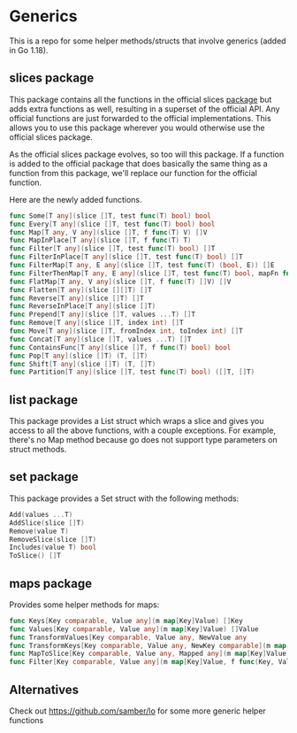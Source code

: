 # Generics

This is a repo for some helper methods/structs that involve generics (added in Go 1.18).

## slices package

This package contains all the functions in the official slices [package](https://pkg.go.dev/golang.org/x/exp/slices#Insert) but adds extra functions as well, resulting in a superset of the official API. Any official functions are just forwarded to the official implementations. This allows you to use this package wherever you would otherwise use the official slices package.

As the official slices package evolves, so too will this package. If a function is added to the official package that does basically the same thing as a function from this package, we'll replace our function for the official function.

Here are the newly added functions.

```go
func Some[T any](slice []T, test func(T) bool) bool
func Every[T any](slice []T, test func(T) bool) bool
func Map[T any, V any](slice []T, f func(T) V) []V
func MapInPlace[T any](slice []T, f func(T) T)
func Filter[T any](slice []T, test func(T) bool) []T
func FilterInPlace[T any](slice []T, test func(T) bool) []T
func FilterMap[T any, E any](slice []T, test func(T) (bool, E)) []E
func FilterThenMap[T any, E any](slice []T, test func(T) bool, mapFn func(T) E) []E
func FlatMap[T any, V any](slice []T, f func(T) []V) []V
func Flatten[T any](slice [][]T) []T
func Reverse[T any](slice []T) []T
func ReverseInPlace[T any](slice []T)
func Prepend[T any](slice []T, values ...T) []T
func Remove[T any](slice []T, index int) []T
func Move[T any](slice []T, fromIndex int, toIndex int) []T
func Concat[T any](slice []T, values ...T) []T
func ContainsFunc[T any](slice []T, f func(T) bool) bool
func Pop[T any](slice []T) (T, []T)
func Shift[T any](slice []T) (T, []T)
func Partition[T any](slice []T, test func(T) bool) ([]T, []T)
```

## list package

This package provides a List struct which wraps a slice and gives you access to all the above functions, with a couple exceptions. For example, there's no Map method because go does not support type parameters on struct methods.

## set package

This package provides a Set struct with the following methods:

```go
Add(values ...T)
AddSlice(slice []T)
Remove(value T)
RemoveSlice(slice []T)
Includes(value T) bool
ToSlice() []T
```

## maps package

Provides some helper methods for maps:

```go
func Keys[Key comparable, Value any](m map[Key]Value) []Key
func Values[Key comparable, Value any](m map[Key]Value) []Value
func TransformValues[Key comparable, Value any, NewValue any
func TransformKeys[Key comparable, Value any, NewKey comparable](m map[Key]Value, fn func(Key) NewKey) map[NewKey]Value
func MapToSlice[Key comparable, Value any, Mapped any](m map[Key]Value, f func(Key, Value) Mapped) []Mapped
func Filter[Key comparable, Value any](m map[Key]Value, f func(Key, Value) bool) map[Key]Value
```

## Alternatives

Check out https://github.com/samber/lo for some more generic helper functions
